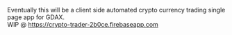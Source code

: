 Eventually this will be a client side automated crypto currency trading single page app for GDAX.
<br/>
WIP @ https://crypto-trader-2b0ce.firebaseapp.com
